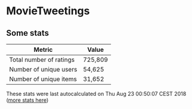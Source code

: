 # MovieTweetings
## Some stats

Metric | Value
--- | ---
Total number of ratings                 | 725,809
Number of unique users                  | 54,625
Number of unique items                  | 31,652
These stats were last autocalculated on Thu Aug 23 00:50:07 CEST 2018  ([more stats here](./stats.md))

